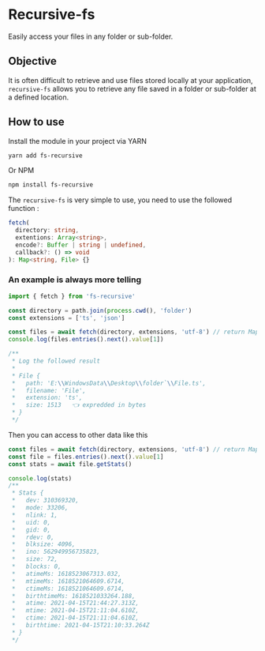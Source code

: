 # Recursive-fs
Easily access your files in any folder or sub-folder.

## Objective
It is often difficult to retrieve and use files stored locally at your application, `recursive-fs` allows you to retrieve any file saved in a folder or sub-folder at a defined location.

## How to use
Install the module in your project via YARN
```bash
yarn add fs-recursive
```
Or NPM
```bash
npm install fs-recursive
```

The `recursive-fs` is very simple to use, you need to use the followed function :
```ts
fetch(
  directory: string,
  extentions: Array<string>,
  encode?: Buffer | string | undefined,
  callback?: () => void
): Map<string, File> {}
```

### An example is always more telling
```ts
import { fetch } from 'fs-recursive'

const directory = path.join(process.cwd(), 'folder')
const extensions = ['ts', 'json']

const files = await fetch(directory, extensions, 'utf-8') // return Map<string, File>
console.log(files.entries().next().value[1])

/**
 * Log the followed result
 * 
 * File {
 *   path: 'E:\\WindowsData\\Desktop\\folder`\\File.ts',
 *   filename: 'File',
 *   extension: 'ts',
 *   size: 1513   👈 expredded in bytes
 * }
 */

```

Then you can access to other data like this
```ts
const files = await fetch(directory, extensions, 'utf-8') // return Map<string, File>
const file = files.entries().next().value[1]
const stats = await file.getStats()

console.log(stats)
/**
 * Stats {
 *   dev: 310369320,
 *   mode: 33206,
 *   nlink: 1,
 *   uid: 0,
 *   gid: 0,
 *   rdev: 0,
 *   blksize: 4096,
 *   ino: 562949956735823,
 *   size: 72,
 *   blocks: 0,
 *   atimeMs: 1618523067313.032,
 *   mtimeMs: 1618521064609.6714,
 *   ctimeMs: 1618521064609.6714,
 *   birthtimeMs: 1618521033264.188,
 *   atime: 2021-04-15T21:44:27.313Z,
 *   mtime: 2021-04-15T21:11:04.610Z,
 *   ctime: 2021-04-15T21:11:04.610Z,
 *   birthtime: 2021-04-15T21:10:33.264Z
 * }
 */
```